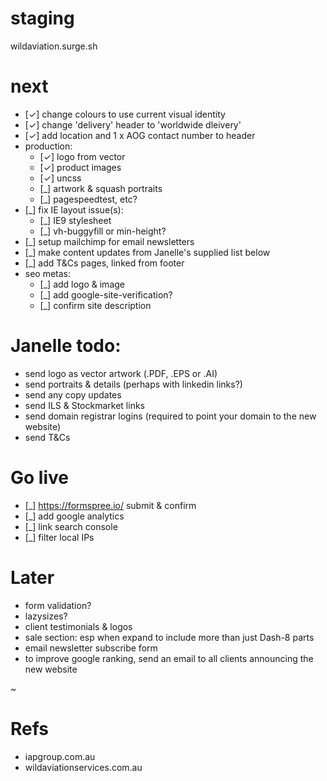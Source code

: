 # staging
wildaviation.surge.sh

# next
- [✓] change colours to use current visual identity
- [✓] change 'delivery' header to 'worldwide dleivery'
- [✓] add location and 1 x AOG contact number to header
- production:
	- [✓] logo from vector
	- [✓] product images
	- [✓] uncss
	- [_] artwork & squash portraits
	- [_] pagespeedtest, etc?
- [_] fix IE layout issue(s): 
	- [_] IE9 stylesheet
	- [_] vh-buggyfill or min-height?
- [_] setup mailchimp for email newsletters
- [_] make content updates from Janelle's supplied list below
- [_] add T&Cs pages, linked from footer
- seo metas:
	- [_] add logo & image
	- [_] add google-site-verification?
	- [_] confirm site description

# Janelle todo:
- send logo as vector artwork (.PDF, .EPS or .AI)
- send portraits & details (perhaps with linkedin links?)
- send any copy updates
- send ILS & Stockmarket links
- send domain registrar logins (required to point your domain to the new website)
- send T&Cs

# Go live
- [_] https://formspree.io/ submit & confirm
- [_] add google analytics
- [_] link search console
- [_] filter local IPs

# Later
- form validation?
- lazysizes?
- client testimonials & logos
- sale section: esp when expand to include more than just Dash-8 parts
- email newsletter subscribe form
- to improve google ranking, send an email to all clients announcing the new website

~


# Refs
- iapgroup.com.au
- wildaviationservices.com.au